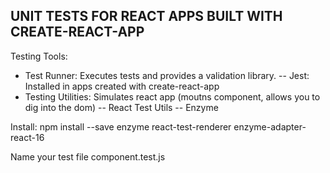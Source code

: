 
## UNIT TESTS FOR REACT APPS BUILT WITH CREATE-REACT-APP

Testing Tools:
- Test Runner: Executes tests and provides a validation library. 
-- Jest: Installed in apps created with create-react-app
- Testing Utilities: Simulates react app (moutns component, allows you to dig into the dom)
-- React Test Utils
-- Enzyme

Install:
 npm install --save enzyme react-test-renderer enzyme-adapter-react-16

Name your test file
component.test.js
